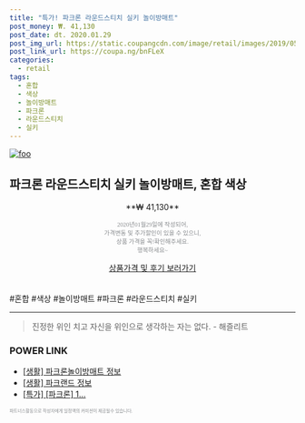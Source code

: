 ```yaml
--- 
title: "특가! 파크론 라운드스티치 실키 놀이방매트" 
post_money: ₩. 41,130 
post_date: dt. 2020.01.29 
post_img_url: https://static.coupangcdn.com/image/retail/images/2019/05/23/10/2/ff44d9ba-990c-47fe-a651-21a763c8b900.jpg 
post_link_url: https://coupa.ng/bnFLeX 
categories: 
  - retail 
tags: 
  - 혼합 
  - 색상 
  - 놀이방매트 
  - 파크론 
  - 라운드스티치 
  - 실키 
--- 
```

[![foo](https://static.coupangcdn.com/image/retail/images/2019/05/23/10/2/ff44d9ba-990c-47fe-a651-21a763c8b900.jpg)](https://coupa.ng/bnFLeX) 

## 파크론 라운드스티치 실키 놀이방매트, 혼합 색상 
<p style="text-align: center;">**₩ 41,130**</p> 
<p style="text-align: center;"><span style="color: #898c8f; font-family: Georgia,Times,serif; font-size: 0.75em;">2020년01월29일에 작성되어, <br>가격변동 및 추가할인이 있을 수 있으니,<br> 상품 가격을 꼭!확인해주세요.<br>행복하세요~</span> 
</p>	 
<div markdown="0" style="text-align: center;"><a href="https://coupa.ng/bnFLeX" class="btn btn--success">상품가격 및 후기 보러가기</a></div> 
<br><br> 
  #혼합 #색상 #놀이방매트 #파크론 #라운드스티치 #실키 
<hr> 

> 진정한 위인 치고 자신을 위인으로 생각하는 자는 없다. - 해즐리트 


### POWER LINK

* <a href="https://blog.naver.com/santokki14/221769832224" target="_blank"> [생활] 파크론놀이방매트 정보 </a>
* <a href="https://blog.naver.com/santokki14/221769692091" target="_blank"> [생활] 파크랜드 정보 </a>
* <a href="https://blog.naver.com/an0733/221789572614" target="_blank">[특가] [파크론] 1...</a>

<span style="color: #898c8f; font-family: Georgia,Times,serif; font-size: 0.55em;">파트너스활동으로 작성자에게 일정액의 커미션이 제공될수 있습니다.</span> 
